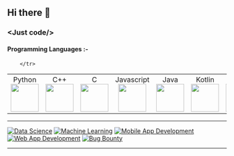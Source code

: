 ## Hi there 👋

<!--
**Saphall/Saphall** is a ✨ _special_ ✨ repository because its `README.md` (this file) appears on your GitHub profile.

Here are some ideas to get you started:

- 🔭 I’m currently working on ...
- 🌱 I’m currently learning ...
- 👯 I’m looking to collaborate on ...
- 🤔 I’m looking for help with ...
- 💬 Ask me about ...
- 📫 How to reach me: ...
- 😄 Pronouns: ...
- ⚡ Fun fact: ...
-->
### &lt;Just code/>

#### Programming Languages :-
<table>
  <tbody>
    <tr valign="top">
      <td width="10%" align="center">
        <span>Python</span><br>
        <img height="64px" src="https://cdn.svgporn.com/logos/python.svg">
      </td>
      <td width="10%" align="center">
        <span>C++</span><br>
        <img height="64px" src="https://cdn.svgporn.com/logos/c-plusplus.svg">
      </td>
      <td width="10%" align="center">
        <span>C</span><br>
        <img height="64px" src="https://cdn.svgporn.com/logos/c.svg">
      </td>
      <td width="10%" align="center">
        <span>Javascript</span><br>
        <img height="64px" src="https://cdn.svgporn.com/logos/javascript.svg">
      </td>
      <td width ="10%" align="center">
        <span>Java</span><br>
        <img height ="64px" src ="https://cdn.svgporn.com/logos/java.svg">
      </td>
      <td width ="10%" align="center">
        <span>Kotlin</span><br>
        <img height ="64px" src ="https://cdn.svgporn.com/logos/kotlin.svg">
      </td>
      <td width="10%" align="center">
        <span>Bash</span><br>
        <img height="64px" src="https://cdn.svgporn.com/logos/bash.svg">
      </td>
      
        </tr>
    
  </tbody>
</table>

<hr>


[![Data Science](https://img.shields.io/badge/-Data%20Science-black?style=flat-square&logo=python)](https://github.com/Saphall)
[![Machine Learning](https://img.shields.io/badge/-Machine%20Learning-black?style=flat-square&logo=python)](https://github.com/Saphall)
[![Mobile App Development](https://img.shields.io/badge/-Mobile%20App%20Development-black?style=flat-square&logo=android)](https://github.com/Saphall)
[![Web App Development](https://img.shields.io/badge/-Web%20App%20Development-black?style=flat-square&logo=HTML5)](https://github.com/Saphall)
[![Bug Bounty](https://img.shields.io/badge/-Bug%20Bounty-black?style=flat-square&logo=HackerOne)](https://github.com/Saphall)

<hr>
